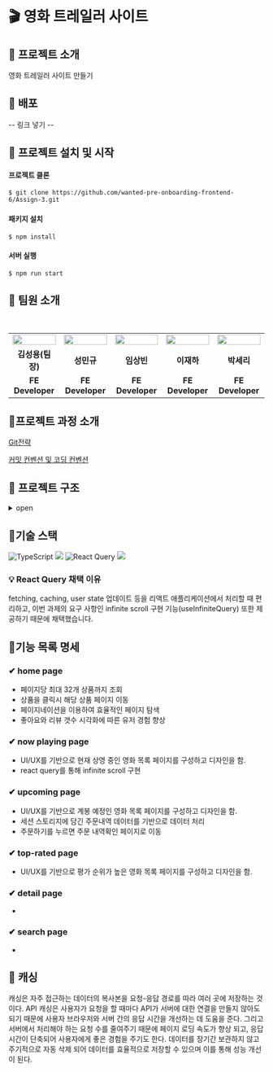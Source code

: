 # 🎬 영화 트레일러 사이트

## 📌 프로젝트 소개

영화 트레일러 사이트 만들기

## 📌 배포

-- 링크 넣기 --
<br />

## 📌 프로젝트 설치 및 시작

#### 프로젝트 클론

```shell
$ git clone https://github.com/wanted-pre-onboarding-frontend-6/Assign-3.git
```

#### 패키지 설치

```shell
$ npm install
```

#### 서버 실행

```shell
$ npm run start
```

## 📌 팀원 소개

<br/>

<table align="center">
<tr >
<td align="center"><a href="https://github.com/LoggingCo"><img  src="https://avatars.githubusercontent.com/LoggingCo" width="100%"  height="50%"/></a></td>
<td align="center"><a href="https://github.com/sming0112"><img src="https://avatars.githubusercontent.com/sming0112" width="100%"  height="50%"/></a></td>
<td align="center"><a href="https://github.com/YSBINN"><img src="https://avatars.githubusercontent.com/YSBINN" width="100%" height="50%" /></a></td>
<td align="center"><a href="https://github.com/Leejha"><img src="https://avatars.githubusercontent.com/Leejha" width="100%"  height="50%"/></a></td>
<td align="center"><a href="https://github.com/seriparkdev"><img src="https://avatars.githubusercontent.com/seriparkdev" width="100%"  height="50%"/></a></td>
</tr>
<tr>
<td align="center"><b>김성용(팀장)</b></td>
<td align="center"><b>성민규</b></td>
<td align="center"><b>임상빈</b></td>
<td align="center"><b>이재하</b></td>
<td align="center"><b>박세리</b></td>
</tr>
<tr>
<td align="center"><b>FE Developer</b></td>
<td align="center"><b>FE Developer</b></td>
<td align="center"><b>FE Developer</b></td>
<td align="center"><b>FE Developer</b></td>
<td align="center"><b>FE Developer</b></td>
</tr>
</table>

## 📌프로젝트 과정 소개

[Git전략](https://github.com/wanted-pre-onboarding-frontend-6/Assign-1/wiki/Git-%EC%A0%84%EB%9E%B5)

[커밋 컨벤션 및 코딩 컨벤션](https://github.com/wanted-pre-onboarding-frontend-6/Assign-1/wiki/%EC%BB%A4%EB%B0%8B-%EC%BB%A8%EB%B2%A4%EC%85%98-%EB%B0%8F-%EC%BD%94%EB%94%A9-%EC%BB%A8%EB%B2%A4%EC%85%98)

## 📌 프로젝트 구조

<details>
<summary>open</summary>

```
새로 넣기
```

</details>

## 📌기술 스택
 
![TypeScript](https://img.shields.io/badge/typescript-%23007ACC.svg?style=for-the-badge&logo=typescript&logoColor=white) 
![](https://img.shields.io/badge/React-20232A?style=for-the-badge&logo=react&logoColor=61DAFB) 
![React Query](https://img.shields.io/badge/-React%20Query-FF4154?style=for-the-badge&logo=react%20query&logoColor=white)
![](https://img.shields.io/badge/styled--components-DB7093?style=for-the-badge&logo=styled-components&logoColor=white)

### 💡 React Query 채택 이유

fetching, caching, user state 업데이트 등을 리액트 애플리케이션에서 처리할 때 편리하고, 이번 과제의 요구 사항인 infinite scroll 구현 기능(useInfiniteQuery) 또한 제공하기 때문에 채택했습니다.

## 📌기능 목록 명세

### ✔ home page

-   페이지당 최대 32개 상품까지 조회
-   상품을 클릭시 해당 상품 페이지 이동
-   페이지네이션을 이용하여 효율적인 페이지 탐색
-   좋아요와 리뷰 갯수 시각화에 따른 유저 경험 향상

### ✔ now playing page

-   UI/UX를 기반으로 현재 상영 중인 영화 목록 페이지를 구성하고 디자인을 함.
-   react query를 통해 infinite scroll 구현
 
### ✔ upcoming page

-   UI/UX를 기반으로 계봉 예정인 영화 목록 페이지를 구성하고 디자인을 함.
-   세션 스토리지에 담긴 주문내역 데이터를 기반으로 데이터 처리
-   주문하기를 누르면 주문 내역확인 페이지로 이동

### ✔ top-rated page

-   UI/UX를 기반으로 평가 순위가 높은 영화 목록 페이지를 구성하고 디자인을 함.


### ✔ detail page

-   

### ✔ search page

-   

## 📌 캐싱
캐싱은 자주 접근하는 데이터의 복사본을 요청-응답 경로를 따라 여러 곳에 저장하는 것이다. API 캐싱은 사용자가 요청을 할 때마다 API가 서버에 대한 연결을 만들지 않아도 되기 때문에 사용자 브라우저와 서버 간의 응답 시간을 개선하는 데 도움을 준다. 그리고 서버에서 처리해야 하는 요청 수를 줄여주기 때문에 페이지 로딩 속도가 향상 되고, 응답 시간이 단축되어 사용자에게 좋은 경험을 주기도 한다. 데이터를 장기간 보관하지 않고 주기적으로 자동 삭제 되어 데이터를 효율적으로 저장할 수 있으며 이를 통해 성능 개선이 된다.
